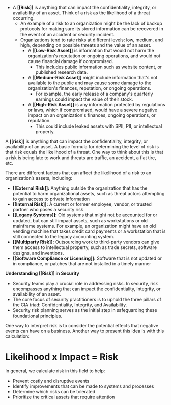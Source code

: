 - A **[[Risk]]** is anything that can impact the confidentiality, integrity, or availability of an asset. Think of a risk as the likelihood of a threat occurring. 
	- An example of a risk to an organization might be the lack of backup protocols for making sure its stored information can be recovered in the event of an accident or security incident. 
	- Organizations tend to rate risks at different levels: low, medium, and high, depending on possible threats and the value of an asset.
		- A **[[Low-Risk Asset]]** is information that would not harm the organization's reputation or ongoing operations, and would not cause financial damage if compromised. 
			- This includes public information such as website content, or published research data.
		- A **[[Medium-Risk Asset]]** might include information that's not available to the public and may cause some damage to the organization's finances, reputation, or ongoing operations. 
			- For example, the early release of a company's quarterly earnings could impact the value of their stock.
		- A **[[High-Risk Asset]]** is any information protected by regulations or laws, which if compromised, would have a severe negative impact on an organization's finances, ongoing operations, or reputation. 
			- This could include leaked assets with SPII, PII, or intellectual property.

A **[[risk]]** is anything that can impact the confidentiality, integrity, or availability of an asset. A basic formula for determining the level of risk is that risk equals the likelihood of a threat. One way to think about this is that a risk is being late to work and threats are traffic, an accident, a flat tire, etc. 

There are different factors that can affect the likelihood of a risk to an organization’s assets, including:
- **[[External Risk]]:** Anything outside the organization that has the potential to harm organizational assets, such as threat actors attempting to gain access to private information
- **[[Internal Risk]]:** A current or former employee, vendor, or trusted partner who poses a security risk
- **[[Legacy Systems]]:** Old systems that might not be accounted for or updated, but can still impact assets, such as workstations or old mainframe systems. For example, an organization might have an old vending machine that takes credit card payments or a workstation that is still connected to the legacy accounting system.
- **[[Multiparty Risk]]:** Outsourcing work to third-party vendors can give them access to intellectual property, such as trade secrets, software designs, and inventions.
- **[[Software Compliance or Licensing]]:** Software that is not updated or in compliance, or patches that are not installed in a timely manner


**Understanding [[Risk]] in Security**
- Security teams play a crucial role in addressing risks. In security, risk encompasses anything that can impact the confidentiality, integrity, or availability of an asset.
- The core focus of security practitioners is to uphold the three pillars of the CIA triad: Confidentiality, Integrity, and Availability.
- Security risk planning serves as the initial step in safeguarding these foundational principles.


One way to interpret risk is to consider the potential effects that negative events can have on a business. Another way to present this idea is with this calculation:
# **Likelihood x Impact = Risk**

In general, we calculate risk in this field to help:
- Prevent costly and disruptive events
- Identify improvements that can be made to systems and processes
- Determine which risks can be tolerated
- Prioritize the critical assets that require attention